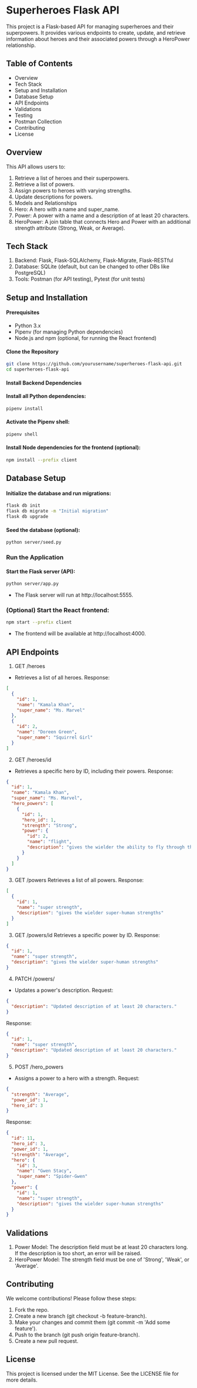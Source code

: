 # Superheroes Flask API
This project is a Flask-based API for managing superheroes and their superpowers. It provides various endpoints to create, update, and retrieve information about heroes and their associated powers through a HeroPower relationship.

## Table of Contents
- Overview
- Tech Stack
- Setup and Installation
- Database Setup
- API Endpoints
- Validations
- Testing
- Postman Collection
- Contributing
- License

## Overview
This API allows users to:

1. Retrieve a list of heroes and their superpowers.
2. Retrieve a list of powers.
3. Assign powers to heroes with varying strengths.
4. Update descriptions for powers.
5. Models and Relationships
6. Hero: A hero with a name and super_name.
7. Power: A power with a name and a description of at least 20 characters.
8. HeroPower: A join table that connects Hero and Power with an additional strength attribute (Strong, Weak, or Average).

## Tech Stack
1. Backend: Flask, Flask-SQLAlchemy, Flask-Migrate, Flask-RESTful
2. Database: SQLite (default, but can be changed to other DBs like PostgreSQL)
3. Tools: Postman (for API testing), Pytest (for unit tests)

## Setup and Installation
#### Prerequisites
- Python 3.x
- Pipenv (for managing Python dependencies)
- Node.js and npm (optional, for running the React frontend)

#### Clone the Repository
```bash
git clone https://github.com/yourusername/superheroes-flask-api.git
cd superheroes-flask-api
```
#### Install Backend Dependencies
#### Install all Python dependencies:

```bash
pipenv install
```
#### Activate the Pipenv shell:
```bash
pipenv shell
```
#### Install Node dependencies for the frontend (optional):
```bash
npm install --prefix client
```
## Database Setup
#### Initialize the database and run migrations:
```bash
flask db init
flask db migrate -m "Initial migration"
flask db upgrade
```
#### Seed the database (optional):
```bash
python server/seed.py
```
### Run the Application
#### Start the Flask server (API):

```bash
python server/app.py
```
- The Flask server will run at http://localhost:5555.

### (Optional) Start the React frontend:
```bash
npm start --prefix client
```
- The frontend will be available at http://localhost:4000.

## API Endpoints
1. GET /heroes
- Retrieves a list of all heroes.
Response:

```json
[
  {
    "id": 1,
    "name": "Kamala Khan",
    "super_name": "Ms. Marvel"
  },
  {
    "id": 2,
    "name": "Doreen Green",
    "super_name": "Squirrel Girl"
  }
]
```
2. GET /heroes/id
- Retrieves a specific hero by ID, including their powers.
Response:
```json
{
  "id": 1,
  "name": "Kamala Khan",
  "super_name": "Ms. Marvel",
  "hero_powers": [
    {
      "id": 1,
      "hero_id": 1,
      "strength": "Strong",
      "power": {
        "id": 2,
        "name": "flight",
        "description": "gives the wielder the ability to fly through the skies"
      }
    }
  ]
}
```
3. GET /powers
Retrieves a list of all powers.
Response:

```json
[
  {
    "id": 1,
    "name": "super strength",
    "description": "gives the wielder super-human strengths"
  }
]
```
3. GET /powers/id
Retrieves a specific power by ID.
Response:
```json
{
  "id": 1,
  "name": "super strength",
  "description": "gives the wielder super-human strengths"
}
```
4. PATCH /powers/
- Updates a power's description.
Request:
```json
{
  "description": "Updated description of at least 20 characters."
}
```
Response:

```json
{
  "id": 1,
  "name": "super strength",
  "description": "Updated description of at least 20 characters."
}
```
5. POST /hero_powers
- Assigns a power to a hero with a strength.
Request:
```json
{
  "strength": "Average",
  "power_id": 1,
  "hero_id": 3
}
```
Response:

```json
{
  "id": 11,
  "hero_id": 3,
  "power_id": 1,
  "strength": "Average",
  "hero": {
    "id": 3,
    "name": "Gwen Stacy",
    "super_name": "Spider-Gwen"
  },
  "power": {
    "id": 1,
    "name": "super strength",
    "description": "gives the wielder super-human strengths"
  }
}
```
## Validations
1. Power Model:
The description field must be at least 20 characters long. If the description is too short, an error will be raised.
2. HeroPower Model:
The strength field must be one of 'Strong', 'Weak', or 'Average'.

## Contributing
We welcome contributions! Please follow these steps:

1. Fork the repo.
2. Create a new branch (git checkout -b feature-branch).
3. Make your changes and commit them (git commit -m 'Add some feature').
4. Push to the branch (git push origin feature-branch).
5. Create a new pull request.

## License
This project is licensed under the MIT License. See the LICENSE file for more details.

